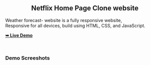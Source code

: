 <h2 align="center">Netflix Home Page Clone website</h2>

  Weather forecast- website is a fully responsive website, <br />Responsive for all devices, build using HTML, CSS, and JavaScript.

  <a href="https://mehakgaddi.github.io/Netflix-Home-Page-Clone/"><strong>➥ Live Demo</strong></a>

</div>

<br />

### Demo Screeshots
